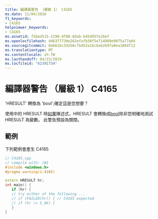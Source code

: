 ```yaml
---
title: 編譯器警告 （層級 1） C4165
ms.date: 11/04/2016
f1_keywords:
- C4165
helpviewer_keywords:
- C4165
ms.assetid: f5bed515-2290-4f88-8dab-b45d95fe26ef
ms.openlocfilehash: 4d6377730e262efafb38f5e714989e9075a77a04
ms.sourcegitcommit: 0ab61bc3d2b6cfbd52a16c6ab2b97a8ea1864f12
ms.translationtype: MT
ms.contentlocale: zh-TW
ms.lasthandoff: 04/23/2019
ms.locfileid: "62391734"
---
```

# <a name="compiler-warning-level-1-c4165"></a>編譯器警告 （層級 1） C4165

'HRESULT' 轉換為 'bool';確定這是您想要？

使用中的 HRESULT 時[如果](../../cpp/if-else-statement-cpp.md)陳述式，HRESULT 會轉換成[bool](../../cpp/bool-cpp.md)除非您明確地測試 HRESULT 為變數。 此警告預設為關閉。

## <a name="example"></a>範例

下列範例會產生 C4165

```cpp
// C4165.cpp
// compile with: /W1
#include <windows.h>
#pragma warning(1:4165)

extern HRESULT hr;
int main() {
   if (hr) {
   // try either of the following ...
   // if (FAILED(hr)) { // C4165 expected
   // if (hr != S_OK) {
   }
}
```